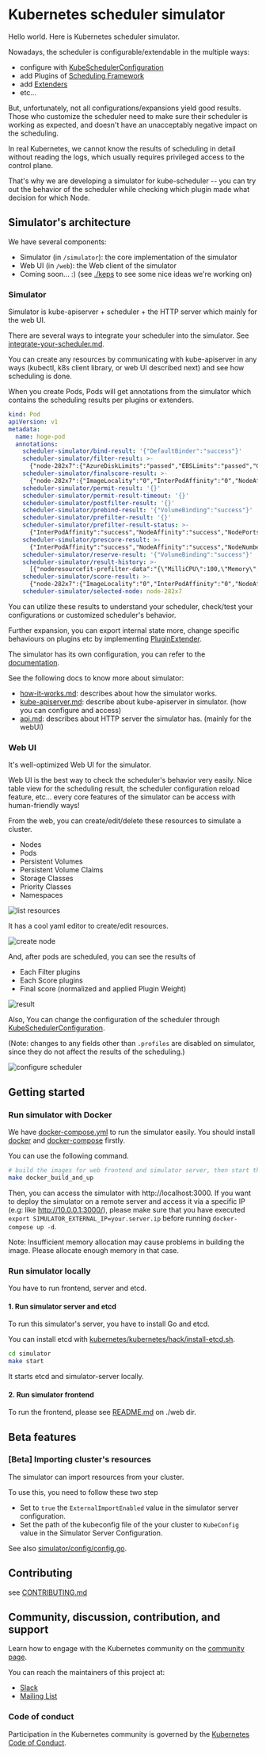 # Kubernetes scheduler simulator

Hello world. Here is Kubernetes scheduler simulator.

Nowadays, the scheduler is configurable/extendable in the multiple ways:
- configure with [KubeSchedulerConfiguration](https://kubernetes.io/docs/reference/scheduling/config/)
- add Plugins of [Scheduling Framework](https://kubernetes.io/docs/concepts/scheduling-eviction/scheduling-framework/)
- add [Extenders](https://github.com/kubernetes/enhancements/tree/5320deb4834c05ad9fb491dcd361f952727ece3e/keps/sig-scheduling/1819-scheduler-extender)
- etc...

But, unfortunately, not all configurations/expansions yield good results.
Those who customize the scheduler need to make sure their scheduler is working as expected,
and doesn't have an unacceptably negative impact on the scheduling.

In real Kubernetes, we cannot know the results of scheduling in detail without reading the logs,
which usually requires privileged access to the control plane.

That's why we are developing a simulator for kube-scheduler
-- you can try out the behavior of the scheduler while checking which plugin made what decision for which Node.

## Simulator's architecture

We have several components:
- Simulator (in `/simulator`): the core implementation of the simulator
- Web UI (in `/web`): the Web client of the simulator
- Coming soon... :)  (see [./keps](./keps) to see some nice ideas we're working on)

### Simulator

Simulator is kube-apiserver + scheduler + the HTTP server which mainly for the web UI.

There are several ways to integrate your scheduler into the simulator.
See [integrate-your-scheduler.md](simulator/docs/integrate-your-scheduler.md).

You can create any resources by communicating with kube-apiserver in any ways (kubectl, k8s client library, or web UI described next)
and see how scheduling is done.

When you create Pods, Pods will get annotations from the simulator which contains the scheduling results per plugins or extenders.

```yaml
kind: Pod
apiVersion: v1
metadata:
  name: hoge-pod
  annotations:
    scheduler-simulator/bind-result: '{"DefaultBinder":"success"}'
    scheduler-simulator/filter-result: >-
      {"node-282x7":{"AzureDiskLimits":"passed","EBSLimits":"passed","GCEPDLimits":"passed","InterPodAffinity":"passed","NodeAffinity":"passed","NodeName":"passed","NodePorts":"passed","NodeResourcesFit":"passed","NodeUnschedulable":"passed","NodeVolumeLimits":"passed","PodTopologySpread":"passed","TaintToleration":"passed","VolumeBinding":"passed","VolumeRestrictions":"passed","VolumeZone":"passed"},"node-gp9t4":{"AzureDiskLimits":"passed","EBSLimits":"passed","GCEPDLimits":"passed","InterPodAffinity":"passed","NodeAffinity":"passed","NodeName":"passed","NodePorts":"passed","NodeResourcesFit":"passed","NodeUnschedulable":"passed","NodeVolumeLimits":"passed","PodTopologySpread":"passed","TaintToleration":"passed","VolumeBinding":"passed","VolumeRestrictions":"passed","VolumeZone":"passed"}}
    scheduler-simulator/finalscore-result: >-
      {"node-282x7":{"ImageLocality":"0","InterPodAffinity":"0","NodeAffinity":"0","NodeNumber":"0","NodeResourcesBalancedAllocation":"76","NodeResourcesFit":"73","PodTopologySpread":"200","TaintToleration":"300","VolumeBinding":"0"},"node-gp9t4":{"ImageLocality":"0","InterPodAffinity":"0","NodeAffinity":"0","NodeNumber":"0","NodeResourcesBalancedAllocation":"76","NodeResourcesFit":"73","PodTopologySpread":"200","TaintToleration":"300","VolumeBinding":"0"}}
    scheduler-simulator/permit-result: '{}'
    scheduler-simulator/permit-result-timeout: '{}'
    scheduler-simulator/postfilter-result: '{}'
    scheduler-simulator/prebind-result: '{"VolumeBinding":"success"}'
    scheduler-simulator/prefilter-result: '{}'
    scheduler-simulator/prefilter-result-status: >-
      {"InterPodAffinity":"success","NodeAffinity":"success","NodePorts":"success","NodeResourcesFit":"success","PodTopologySpread":"success","VolumeBinding":"success","VolumeRestrictions":"success"}
    scheduler-simulator/prescore-result: >-
      {"InterPodAffinity":"success","NodeAffinity":"success","NodeNumber":"success","PodTopologySpread":"success","TaintToleration":"success"}
    scheduler-simulator/reserve-result: '{"VolumeBinding":"success"}'
    scheduler-simulator/result-history: >-
      [{"noderesourcefit-prefilter-data":"{\"MilliCPU\":100,\"Memory\":17179869184,\"EphemeralStorage\":0,\"AllowedPodNumber\":0,\"ScalarResources\":null}","scheduler-simulator/bind-result":"{\"DefaultBinder\":\"success\"}","scheduler-simulator/filter-result":"{\"node-282x7\":{\"AzureDiskLimits\":\"passed\",\"EBSLimits\":\"passed\",\"GCEPDLimits\":\"passed\",\"InterPodAffinity\":\"passed\",\"NodeAffinity\":\"passed\",\"NodeName\":\"passed\",\"NodePorts\":\"passed\",\"NodeResourcesFit\":\"passed\",\"NodeUnschedulable\":\"passed\",\"NodeVolumeLimits\":\"passed\",\"PodTopologySpread\":\"passed\",\"TaintToleration\":\"passed\",\"VolumeBinding\":\"passed\",\"VolumeRestrictions\":\"passed\",\"VolumeZone\":\"passed\"},\"node-gp9t4\":{\"AzureDiskLimits\":\"passed\",\"EBSLimits\":\"passed\",\"GCEPDLimits\":\"passed\",\"InterPodAffinity\":\"passed\",\"NodeAffinity\":\"passed\",\"NodeName\":\"passed\",\"NodePorts\":\"passed\",\"NodeResourcesFit\":\"passed\",\"NodeUnschedulable\":\"passed\",\"NodeVolumeLimits\":\"passed\",\"PodTopologySpread\":\"passed\",\"TaintToleration\":\"passed\",\"VolumeBinding\":\"passed\",\"VolumeRestrictions\":\"passed\",\"VolumeZone\":\"passed\"}}","scheduler-simulator/finalscore-result":"{\"node-282x7\":{\"ImageLocality\":\"0\",\"InterPodAffinity\":\"0\",\"NodeAffinity\":\"0\",\"NodeNumber\":\"0\",\"NodeResourcesBalancedAllocation\":\"76\",\"NodeResourcesFit\":\"73\",\"PodTopologySpread\":\"200\",\"TaintToleration\":\"300\",\"VolumeBinding\":\"0\"},\"node-gp9t4\":{\"ImageLocality\":\"0\",\"InterPodAffinity\":\"0\",\"NodeAffinity\":\"0\",\"NodeNumber\":\"0\",\"NodeResourcesBalancedAllocation\":\"76\",\"NodeResourcesFit\":\"73\",\"PodTopologySpread\":\"200\",\"TaintToleration\":\"300\",\"VolumeBinding\":\"0\"}}","scheduler-simulator/permit-result":"{}","scheduler-simulator/permit-result-timeout":"{}","scheduler-simulator/postfilter-result":"{}","scheduler-simulator/prebind-result":"{\"VolumeBinding\":\"success\"}","scheduler-simulator/prefilter-result":"{}","scheduler-simulator/prefilter-result-status":"{\"InterPodAffinity\":\"success\",\"NodeAffinity\":\"success\",\"NodePorts\":\"success\",\"NodeResourcesFit\":\"success\",\"PodTopologySpread\":\"success\",\"VolumeBinding\":\"success\",\"VolumeRestrictions\":\"success\"}","scheduler-simulator/prescore-result":"{\"InterPodAffinity\":\"success\",\"NodeAffinity\":\"success\",\"NodeNumber\":\"success\",\"PodTopologySpread\":\"success\",\"TaintToleration\":\"success\"}","scheduler-simulator/reserve-result":"{\"VolumeBinding\":\"success\"}","scheduler-simulator/score-result":"{\"node-282x7\":{\"ImageLocality\":\"0\",\"InterPodAffinity\":\"0\",\"NodeAffinity\":\"0\",\"NodeNumber\":\"0\",\"NodeResourcesBalancedAllocation\":\"76\",\"NodeResourcesFit\":\"73\",\"PodTopologySpread\":\"0\",\"TaintToleration\":\"0\",\"VolumeBinding\":\"0\"},\"node-gp9t4\":{\"ImageLocality\":\"0\",\"InterPodAffinity\":\"0\",\"NodeAffinity\":\"0\",\"NodeNumber\":\"0\",\"NodeResourcesBalancedAllocation\":\"76\",\"NodeResourcesFit\":\"73\",\"PodTopologySpread\":\"0\",\"TaintToleration\":\"0\",\"VolumeBinding\":\"0\"}}","scheduler-simulator/selected-node":"node-282x7"}]
    scheduler-simulator/score-result: >-
      {"node-282x7":{"ImageLocality":"0","InterPodAffinity":"0","NodeAffinity":"0","NodeNumber":"0","NodeResourcesBalancedAllocation":"76","NodeResourcesFit":"73","PodTopologySpread":"0","TaintToleration":"0","VolumeBinding":"0"},"node-gp9t4":{"ImageLocality":"0","InterPodAffinity":"0","NodeAffinity":"0","NodeNumber":"0","NodeResourcesBalancedAllocation":"76","NodeResourcesFit":"73","PodTopologySpread":"0","TaintToleration":"0","VolumeBinding":"0"}}
    scheduler-simulator/selected-node: node-282x7
```

You can utilize these results to understand your scheduler, check/test your configurations or customized scheduler's behavior.

Further expansion, you can export internal state more, change specific behaviours on plugins etc by implementing [PluginExtender](./simulator/docs/plugin-extender.md).

The simulator has its own configuration,
you can refer to the [documentation](./simulator/docs/simulator-server-config.md).

See the following docs to know more about simulator:
- [how-it-works.md](simulator/docs/how-it-works.md): describes about how the simulator works.
- [kube-apiserver.md](simulator/docs/kube-apiserver.md): describe about kube-apiserver in simulator. (how you can configure and access)
- [api.md](simulator/docs/api.md): describes about HTTP server the simulator has. (mainly for the webUI)

### Web UI

It's well-optimized Web UI for the simulator.

Web UI is the best way to check the scheduler's behavior very easily.
Nice table view for the scheduling result, the scheduler configuration reload feature, etc...
every core features of the simulator can be access with human-friendly ways!

From the web, you can create/edit/delete these resources to simulate a cluster.

- Nodes
- Pods
- Persistent Volumes
- Persistent Volume Claims
- Storage Classes
- Priority Classes
- Namespaces

![list resources](simulator/docs/images/resources.png)

It has a cool yaml editor to create/edit resources.

![create node](simulator/docs/images/create-node.png)

And, after pods are scheduled, you can see the results of

- Each Filter plugins
- Each Score plugins
- Final score (normalized and applied Plugin Weight)

![result](simulator/docs/images/result.jpg)

Also, You can change the configuration of the scheduler through [KubeSchedulerConfiguration](https://kubernetes.io/docs/reference/scheduling/config/).

(Note: changes to any fields other than `.profiles` are disabled on simulator, since they do not affect the results of the scheduling.)

![configure scheduler](simulator/docs/images/schedulerconfiguration.png)

## Getting started

### Run simulator with Docker

We have [docker-compose.yml](docker-compose.yml) to run the simulator easily. You should install [docker](https://docs.docker.com/engine/install/) and [docker-compose](https://docs.docker.com/compose/install/) firstly.

You can use the following command.

```bash
# build the images for web frontend and simulator server, then start the containers.
make docker_build_and_up
```

Then, you can access the simulator with http://localhost:3000. If you want to deploy the simulator on a remote server and access it via a specific IP (e.g: like http://10.0.0.1:3000/), please make sure that you have executed `export SIMULATOR_EXTERNAL_IP=your.server.ip` before running `docker-compose up -d`.

Note: Insufficient memory allocation may cause problems in building the image.
Please allocate enough memory in that case.

### Run simulator locally

You have to run frontend, server and etcd.

#### 1. Run simulator server and etcd

To run this simulator's server, you have to install Go and etcd.

You can install etcd with [kubernetes/kubernetes/hack/install-etcd.sh](https://github.com/kubernetes/kubernetes/blob/master/hack/install-etcd.sh).

```bash
cd simulator
make start
```

It starts etcd and simulator-server locally.

#### 2. Run simulator frontend

To run the frontend, please see [README.md](web/README.md) on ./web dir.

## Beta features

### [Beta] Importing cluster's resources 

The simulator can import resources from your cluster.

To use this, you need to follow these two step
- Set to `true` the `ExternalImportEnabled` value in the simulator server configuration.
- Set the path of the kubeconfig file of the your cluster to `KubeConfig` value in the Simulator Server Configuration.

See also [simulator/config/config.go](simulator/config/config.go).

## Contributing

see [CONTRIBUTING.md](CONTRIBUTING.md)

## Community, discussion, contribution, and support

Learn how to engage with the Kubernetes community on the [community page](http://kubernetes.io/community/).

You can reach the maintainers of this project at:

- [Slack](http://slack.k8s.io/)
- [Mailing List](https://groups.google.com/forum/#!forum/kubernetes-dev)

### Code of conduct

Participation in the Kubernetes community is governed by the [Kubernetes Code of Conduct](code-of-conduct.md).

[owners]: https://git.k8s.io/community/contributors/guide/owners.md
[creative commons 4.0]: https://git.k8s.io/website/LICENSE

